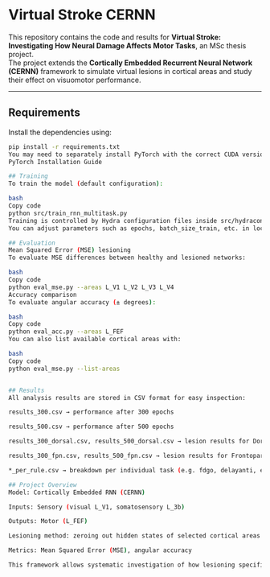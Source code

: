 # Virtual Stroke CERNN

This repository contains the code and results for **Virtual Stroke: Investigating How Neural Damage Affects Motor Tasks**, an MSc thesis project.  
The project extends the **Cortically Embedded Recurrent Neural Network (CERNN)** framework to simulate virtual lesions in cortical areas and study their effect on visuomotor performance.

---

## Requirements

Install the dependencies using:

```bash
pip install -r requirements.txt
You may need to separately install PyTorch with the correct CUDA version for your machine:
PyTorch Installation Guide

## Training
To train the model (default configuration):

bash
Copy code
python src/train_rnn_multitask.py
Training is controlled by Hydra configuration files inside src/hydraconfigs/.
You can adjust parameters such as epochs, batch_size_train, etc. in local.yaml.

## Evaluation
Mean Squared Error (MSE) lesioning
To evaluate MSE differences between healthy and lesioned networks:

bash
Copy code
python eval_mse.py --areas L_V1 L_V2 L_V3 L_V4
Accuracy comparison
To evaluate angular accuracy (± degrees):

bash
Copy code
python eval_acc.py --areas L_FEF
You can also list available cortical areas with:

bash
Copy code
python eval_mse.py --list-areas


## Results
All analysis results are stored in CSV format for easy inspection:

results_300.csv → performance after 300 epochs

results_500.csv → performance after 500 epochs

results_300_dorsal.csv, results_500_dorsal.csv → lesion results for Dorsal Attention Network

results_300_fpn.csv, results_500_fpn.csv → lesion results for Frontoparietal Network

*_per_rule.csv → breakdown per individual task (e.g. fdgo, delayanti, etc.)

## Project Overview
Model: Cortically Embedded RNN (CERNN)

Inputs: Sensory (visual L_V1, somatosensory L_3b)

Outputs: Motor (L_FEF)

Lesioning method: zeroing out hidden states of selected cortical areas during forward pass

Metrics: Mean Squared Error (MSE), angular accuracy

This framework allows systematic investigation of how lesioning specific cortical areas (Visual cortex, Dorsal Attention Network, Frontoparietal Network, etc.) alters task performance.
